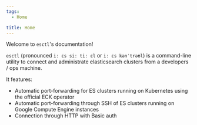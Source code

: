 ```yaml
---
tags:
  - Home

title: Home
---
```


Welcome to `esctl`'s documentation!

`esctl` (pronounced `iː ɛs siː tiː ɛl` or `iː ɛs kənˈtrəʊl`) is a command-line utility
to connect and administrate elasticsearch clusters from a developers / ops machine.

It features:

- Automatic port-forwarding for ES clusters running on Kubernetes using the official ECK operator
- Automatic port-forwarding through SSH of ES clusters running on Google Compute Engine instances
- Connection through HTTP with Basic auth
